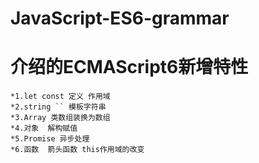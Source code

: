 # JavaScript-ES6-grammar

# 介绍的ECMAScript6新增特性
    *1.let const 定义 作用域
    *2.string `` 模板字符串
    *3.Array 类数组装换为数组
    *4.对象  解构赋值
    *5.Promise 异步处理
    *6.函数  箭头函数 this作用域的改变
